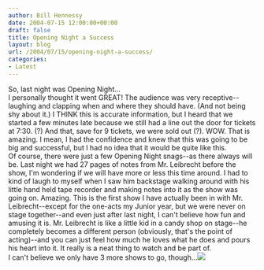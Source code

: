```yaml
---
author: Bill Hennessy
date: 2004-07-15 12:00:00+00:00
draft: false
title: Opening Night a Success
layout: blog
url: /2004/07/15/opening-night-a-success/
categories:
- Latest
---
```


So, last night was Opening Night...  
I personally thought it went GREAT! The audience was very receptive--laughing and clapping when and where they should have. (And not being shy about it.) I THINK this is accurate information, but I heard that we started a few minutes late because we still had a line out the door for tickets at 7:30. (?) And that, save for 9 tickets, we were sold out (?). WOW. That is amazing. I mean, I had the confidence and knew that this was going to be big and successful, but I had no idea that it would be quite like this.  
Of course, there were just a few Opening Night snags--as there always will be. Last night we had 27 pages of notes from Mr. Leibrecht before the show, I'm wondering if we will have more or less this time around. I had to kind of laugh to myself when I saw him backstage walking around with his little hand held tape recorder and making notes into it as the show was going on. Amazing. This is the first show I have actually been in with Mr. Leibrecht--except for the one-acts my Junior year, but we were never on stage together--and even just after last night, I can't believe how fun and amusing it is. Mr. Leibrecht is like a little kid in a candy shop on stage--he completely becomes a different person (obviously, that's the point of acting)--and you can just feel how much he loves what he does and pours his heart into it. It really is a neat thing to watch and be part of.  
I can't believe we only have 3 more shows to go, though...![](https://blog.billhennessy.com/aggbug.aspx?PostID=685)

